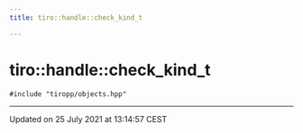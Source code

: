 ```yaml
---
title: tiro::handle::check_kind_t

---
```


# tiro::handle::check_kind_t






`#include "tiropp/objects.hpp"`

-------------------------------

Updated on 25 July 2021 at 13:14:57 CEST